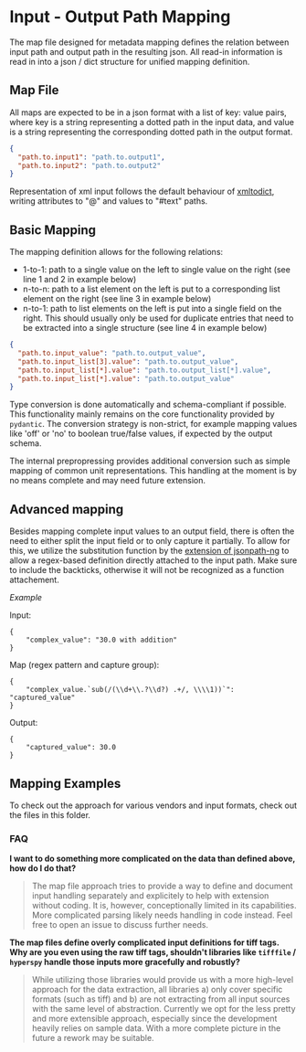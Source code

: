 # Input - Output Path Mapping

The map file designed for metadata mapping defines the relation between input path and output path in the resulting json.
All read-in information is read in into a json / dict structure for unified mapping definition.

## Map File

All maps are expected to be in a json format with a list of key: value pairs, where key is a string representing a dotted path in the input data, 
and value is a string representing the corresponding dotted path in the output format.

```json
{
  "path.to.input1": "path.to.output1",
  "path.to.input2": "path.to.output2"
}
```

Representation of xml input follows the default behaviour of [xmltodict](https://omz-software.com/pythonista/docs/ios/xmltodict.html), writing attributes to "@<attribute>" and values to "#text" paths.

## Basic Mapping

The mapping definition allows for the following relations:

- 1-to-1: path to a single value on the left to single value on the right (see line 1 and 2 in example below)
- n-to-n: path to a list element on the left is put to a corresponding list element on the right (see line 3 in example below)
- n-to-1: path to list elements on the left is put into a single field on the right. This should usually only be used for duplicate entries that need to be extracted into a single structure (see line 4 in example below)

```json
{
  "path.to.input_value": "path.to.output_value",
  "path.to.input_list[3].value": "path.to.output_value",
  "path.to.input_list[*].value": "path.to.output_list[*].value",
  "path.to.input_list[*].value": "path.to.output_value"
}
```

Type conversion is done automatically and schema-compliant if possible. This functionality mainly remains on the core functionality provided by `pydantic`. 
The conversion strategy is non-strict, for example mapping values like 'off' or 'no' to boolean true/false values, if expected by the output schema.

The internal prepropressing provides additional conversion such as simple mapping of common unit representations. This handling at the moment is by no means complete and may need future extension.

## Advanced mapping

Besides mapping complete input values to an output field, there is often the need to either split the input field or to only capture it partially. 
To allow for this, we utilize the substitution function by the [extension of jsonpath-ng](https://github.com/h2non/jsonpath-ng?tab=readme-ov-file#extensions)
to allow a regex-based definition directly attached to the input path. Make sure to include the backticks, otherwise it will not be recognized as a function attachement.

*Example*

Input:
```
{
    "complex_value": "30.0 with addition"
}
```

Map (regex pattern and capture group):
```
{
    "complex_value.`sub(/(\\d+\\.?\\d?) .+/, \\\\1))`": "captured_value"
}
```

Output:
```
{
    "captured_value": 30.0
}
```

## Mapping Examples

To check out the approach for various vendors and input formats, check out the files in this folder.

### FAQ

**I want to do something more complicated on the data than defined above, how do I do that?**

> The map file approach tries to provide a way to define and document input handling separately and explicitely to help with extension without coding. It is, however, conceptionally limited in its capabilities. 
More complicated parsing likely needs handling in code instead. Feel free to open an issue to discuss further needs.

**The map files define overly complicated input definitions for tiff tags. Why are you even using the raw tiff tags, shouldn't libraries like `tifffile` / `hyperspy` handle those inputs more gracefully and robustly?**

> While utilizing those libraries would provide us with a more high-level approach for the data extraction, all libraries a) only cover specific formats (such as tiff) and b) are not extracting from all input sources with the same level of abstraction.
Currently we opt for the less pretty and more extensible approach, especially since the development heavily relies on sample data. With a more complete picture in the future a rework may be suitable.
